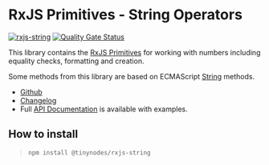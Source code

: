 # RxJS Primitives - String Operators

[![rxjs-string](https://img.shields.io/npm/v/@tinynodes/rxjs-string?label=rxjs-string)](https://www.npmjs.com/package/@tinynodes/rxjs-string)
[![Quality Gate Status](https://sonarcloud.io/api/project_badges/measure?project=tanepiper_rxjs-primitives&metric=alert_status)](https://sonarcloud.io/dashboard?id=tanepiper_rxjs-primitives)

This library contains the [RxJS Primitives](https://github.com/tanepiper/rxjs-primitives) for working with numbers including equality checks, formatting and creation.

Some methods from this library are based on ECMAScript [String](https://developer.mozilla.org/en-US/docs/Web/JavaScript/Reference/Global_Objects/String) methods.

- [Github](https://github.com/tanepiper/rxjs-primitives)
- [Changelog](https://github.com/tanepiper/rxjs-primitives/blob/master/libs/rxjs/string/CHANGELOG.md)
- Full [API Documentation](https://rxjs.ninja/modules/string.html) is available with examples.

## How to install

> `npm install @tinynodes/rxjs-string`
